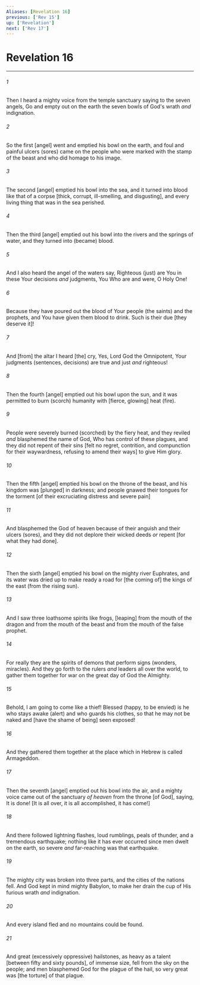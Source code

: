 ```yaml
---
Aliases: [Revelation 16]
previous: ['Rev 15']
up: ['Revelation']
next: ['Rev 17']
---
```

# Revelation 16

***


###### 1 


Then I heard a mighty voice from the temple sanctuary saying to the seven angels, Go and empty out on the earth the seven bowls of God's wrath _and_ indignation. 


###### 2 


So the first [angel] went and emptied his bowl on the earth, and foul and painful ulcers (sores) came on the people who were marked with the stamp of the beast and who did homage to his image. 


###### 3 


The second [angel] emptied his bowl into the sea, and it turned into blood like that of a corpse [thick, corrupt, ill-smelling, and disgusting], and every living thing that was in the sea perished. 


###### 4 


Then the third [angel] emptied out his bowl into the rivers and the springs of water, and they turned into (became) blood. 


###### 5 


And I also heard the angel of the waters say, Righteous (just) are You in these Your decisions _and_ judgments, You Who are and were, O Holy One! 


###### 6 


Because they have poured out the blood of Your people (the saints) and the prophets, and You have given them blood to drink. Such is their due [they deserve it]! 


###### 7 


And [from] the altar I heard [the] cry, Yes, Lord God the Omnipotent, Your judgments (sentences, decisions) are true and just _and_ righteous! 


###### 8 


Then the fourth [angel] emptied out his bowl upon the sun, and it was permitted to burn (scorch) humanity with [fierce, glowing] heat (fire). 


###### 9 


People were severely burned (scorched) by the fiery heat, and they reviled _and_ blasphemed the name of God, Who has control of these plagues, and they did not repent of their sins [felt no regret, contrition, and compunction for their waywardness, refusing to amend their ways] to give Him glory. 


###### 10 


Then the fifth [angel] emptied his bowl on the throne of the beast, and his kingdom was [plunged] in darkness; and people gnawed their tongues for the torment [of their excruciating distress and severe pain] 


###### 11 


And blasphemed the God of heaven because of their anguish and their ulcers (sores), and they did not deplore their wicked deeds _or_ repent [for what they had done]. 


###### 12 


Then the sixth [angel] emptied his bowl on the mighty river Euphrates, and its water was dried up to make ready a road for [the coming of] the kings of the east (from the rising sun). 


###### 13 


And I saw three loathsome spirits like frogs, [leaping] from the mouth of the dragon and from the mouth of the beast and from the mouth of the false prophet. 


###### 14 


For really they are the spirits of demons that perform signs (wonders, miracles). And they go forth to the rulers _and_ leaders all over the world, to gather them together for war on the great day of God the Almighty. 


###### 15 


Behold, I am going to come like a thief! Blessed (happy, to be envied) is he who stays awake (alert) and who guards his clothes, so that he may not be naked and [have the shame of being] seen exposed! 


###### 16 


And they gathered them together at the place which in Hebrew is called Armageddon. 


###### 17 


Then the seventh [angel] emptied out his bowl into the air, and a mighty voice came out of the sanctuary _of heaven_ from the throne [of God], saying, It is done! [It is all over, it is all accomplished, it has come!] 


###### 18 


And there followed lightning flashes, loud rumblings, peals of thunder, and a tremendous earthquake; nothing like it has ever occurred since men dwelt on the earth, so severe _and_ far-reaching was that earthquake. 


###### 19 


The mighty city was broken into three parts, and the cities of the nations fell. And God kept in mind mighty Babylon, to make her drain the cup of His furious wrath _and_ indignation. 


###### 20 


And every island fled and no mountains could be found. 


###### 21 


And great (excessively oppressive) hailstones, as heavy as a talent [between fifty and sixty pounds], of immense size, fell from the sky on the people; and men blasphemed God for the plague of the hail, so very great was [the torture] of that plague.
